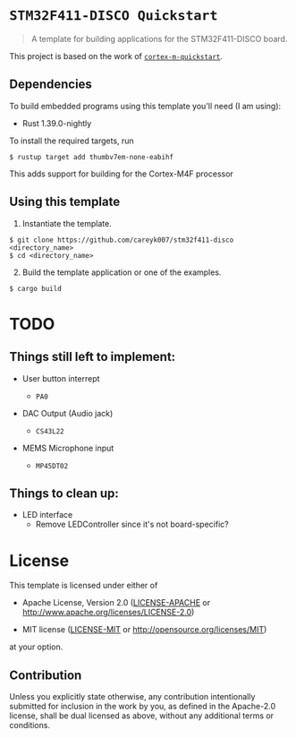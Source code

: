 # `STM32F411-DISCO Quickstart`

> A template for building applications for the STM32F411-DISCO board.

This project is based on the work of [`cortex-m-quickstart`](https://github.com/rust-embedded/cortex-m-quickstart).

## Dependencies

To build embedded programs using this template you'll need (I am using):
 - Rust 1.39.0-nightly

To install the required targets, run

``` console
$ rustup target add thumbv7em-none-eabihf
```

This adds support for building for the Cortex-M4F processor

## Using this template

1. Instantiate the template.

``` console
$ git clone https://github.com/careyk007/stm32f411-disco <directory_name>
$ cd <directory_name>
```

2. Build the template application or one of the examples.

``` console
$ cargo build
```

# TODO

## Things still left to implement:

 - User button interrept
    - `PA0`

 - DAC Output (Audio jack)
    - `CS43L22`

 - MEMS Microphone input
    - `MP45DT02`

## Things to clean up:

  - LED interface
    - Remove LEDController since it's not board-specific?

# License

This template is licensed under either of

- Apache License, Version 2.0 ([LICENSE-APACHE](LICENSE-APACHE) or
  http://www.apache.org/licenses/LICENSE-2.0)

- MIT license ([LICENSE-MIT](LICENSE-MIT) or http://opensource.org/licenses/MIT)

at your option.

## Contribution

Unless you explicitly state otherwise, any contribution intentionally submitted
for inclusion in the work by you, as defined in the Apache-2.0 license, shall be
dual licensed as above, without any additional terms or conditions.